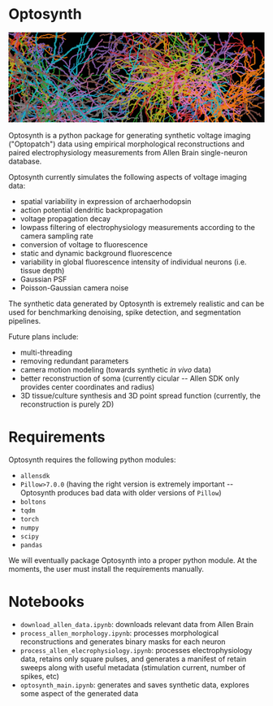 Optosynth
=========
![Optosynth](https://github.com/broadinstitute/Optosynth/raw/master/docs/imgs/optosynth_demo.gif)

Optosynth is a python package for generating synthetic voltage imaging ("Optopatch") data using empirical morphological reconstructions and paired electrophysiology measurements from Allen Brain single-neuron database.

Optosynth currently simulates the following aspects of voltage imaging data:

- spatial variability in expression of archaerhodopsin
- action potential dendritic backpropagation
- voltage propagation decay
- lowpass filtering of electrophysiology measurements according to the camera sampling rate
- conversion of voltage to fluorescence
- static and dynamic background fluorescence
- variability in global fluorescence intensity of individual neurons (i.e. tissue depth)
- Gaussian PSF
- Poisson-Gaussian camera noise

The synthetic data generated by Optosynth is extremely realistic and can be used for benchmarking denoising, spike detection, and segmentation pipelines.

Future plans include:

- multi-threading
- removing redundant parameters
- camera motion modeling (towards synthetic _in vivo_ data)
- better reconstruction of soma (currently cicular -- Allen SDK only provides center coordinates and radius)
- 3D tissue/culture synthesis and 3D point spread function (currently, the reconstruction is purely 2D)

Requirements
============

Optosynth requires the following python modules:

- `allensdk`
- `Pillow>7.0.0` (having the right version is extremely important -- Optosynth produces bad data with older versions of `Pillow`)
- `boltons`
- `tqdm`
- `torch`
- `numpy`
- `scipy`
- `pandas`

We will eventually package Optosynth into a proper python module. At the moments, the user must install the requirements manually.

Notebooks
=========

- `download_allen_data.ipynb`: downloads relevant data from Allen Brain
- `process_allen_morphology.ipynb`: processes morphological reconstructions and generates binary masks for each neuron
- `process_allen_elecrophysiology.ipynb`: processes electrophysiology data, retains only square pulses, and generates a manifest of retain sweeps along with useful metadata (stimulation current, number of spikes, etc)
- `optosynth_main.ipynb`: generates and saves synthetic data, explores some aspect of the generated data
